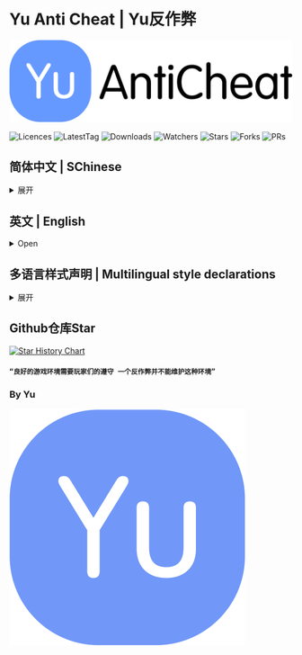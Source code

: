 <h1>Yu Anti Cheat | Yu反作弊</h1>

![YuAC-Logo-tm](./YuAntiCheat/Resources/YuAC-Logo-tm.png)

<img src="https://badgen.net/github/license/Night-GUA/YuAntiCheat" alt="Licences">
<img src="https://badgen.net/github/tag/Night-GUA/YuAntiCheat" alt="LatestTag">
<img src="https://badgen.net/github/assets-dl/Night-GUA/YuAntiCheat" alt="Downloads">
<img src="https://badgen.net/github/watchers/Night-GUA/YuAntiCheat" alt="Watchers">
<img src="https://badgen.net/github/stars/Night-GUA/YuAntiCheat" alt="Stars">
<img src="https://badgen.net/github/forks/Night-GUA/YuAntiCheat" alt="Forks">
<img src="https://badgen.net/github/prs/Night-GUA/YuAntiCheat" alt="PRs">

## 简体中文 | SChinese
<details>
<summary> 展开 </summary>

### 反作弊~不能作弊哦！

### 你好啊~这里是YuAnitCheat！下面是一些有用的按钮，你可以点击看看！

<a href="https://github.com/Night-GUA/YuAntiCheat/releases" target="_blank"><img src="https://img.shields.io/badge/获取新版本%20-%231DA1F2.svg?&style=for-the-badge&logo=GitHub&logoColor=white&color=000000"/></a>

### 使用教程
1. 打开后即启动
2. 若不是房主 部分功能需打开`非安全模式`（按下 `F5` 切换模式）

### 在`非安全模式`下 YuAC会做的操作
若检测到外挂 则多进行击杀一次

### 致谢
- KARPED1EM - 技术帮助&代码支持
- NikoCat233 - 技术帮助
- Slok7675 - 技术帮助
- Farewell - 技术帮助
- LezaiYa - 技术帮助&翻译帮助&代码提供
- Imp11 - 技术帮助&翻译帮助
- 慕斯Mousse - 翻译帮助
- 小白熊贝儿 - Logo设计
- Among us - 想法提供&代码提供
- 鱼竿 - 背景图画师
</details>

## 英文 | English
<details>
<summary> Open </summary>

### An anti cheat mod for Game `Among Us`

### Welcome to YuAntiCheat! Here are some useful buttons you can click to see!

<a href="https://github.com/Night-GUA/YuAntiCheat/releases" target="_blank"><img src="https://img.shields.io/badge/Releases%20-%231DA1F2.svg?&style=for-the-badge&logo=GitHub&logoColor=white&color=000000"/></a>

### How to use
1. Open to start!
2. If you are not the host, you may need to enable `UnSafe Mode` to use some of the features（Press `F5` to switch mode）

### In `UnSafe Mode`, YuAC will do
If the room has hacker, it will make an extra kill

### Thanks
- KARPED1EM - Technical assistance&Code Support
- NikoCat233 - Technical assistance
- Slok7675 - Technical assistance
- Farewell - Technical assistance
- LezaiYa - Technical assistance&Translation Help&Code provision
- Imp11 - Technical assistance&Translation Help
- 慕斯Mousse - Translation Help
- 小白熊贝儿 - Logo Design
- Among us - Idea provision&Code provision
- 鱼竿 - Background Painter
</details>

## 多语言样式声明 | Multilingual style declarations
<details>
<summary> 展开 </summary>

## SChinese | 简体中文
这些模组不隶属于 Among Us 或 Innersloth LLC，其包含的内容也未得到 Innersloth LLC 的认可或以其他方式赞助。此处包含的部分材料是Innersloth LLC的财产。
## TChinese | 繁体中文
這些模組不隸屬於 Among Us 或 Innersloth LLC，其包含的內容也未得到 Innersloth LLC 的認可或以其他方式贊助。此處包含的部分材料是Innersloth LLC的財產。
## English | 英文
This mod is not affiliated with Among Us or Innersloth LLC, and the content contained therein is not endorsed or otherwise sponsored by Innersloth LLC. Portions of the materials contained herein are property of Innersloth LLC.
## French | 法文
Ce mod n'est pas affilié à Among Us ou à Innersloth LLC, et le contenu qu'il contient n'est pas approuvé ou autrement parrainé par Innersloth LLC. Certaines parties des documents contenus dans le présent document sont la propriété d'Innersloth LLC.
## Japanese | 日文
これらのモジュールは、Among UsまたはInnersloth LLCと提携しておらず、Innersloth LLCが承認またはその他の形でスポンサーとなっているコンテンツは含まれていません。 ここに含まれる資料の一部は、Innersloth LLCの所有物です。
## Russian | 俄文
Эти модули не связаны с Among Us или Innersloth LLC и не содержат контента, который был одобрен или иным образом спонсирован Innersloth LLC. Некоторые из содержащихся здесь материалов являются собственностью Innersloth LLC.

</details>

## Github仓库Star

[![Star History Chart](https://api.star-history.com/svg?repos=Night-GUA/YuAntiCheat&type=Date)](https://star-history.com/#Night-GUA/YuAntiCheat&Date)

#### `“良好的游戏环境需要玩家们的遵守 一个反作弊并不能维护这种环境”`

### By Yu

![Yu-Logo-tm](./YuAntiCheat/Resources/Yu-Logo-tm.png)
